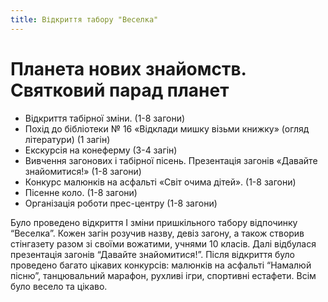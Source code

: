 ```yaml
---
title: Відкриття табору "Веселка"
---
```


# Планета нових знайомств. Святковий парад планет

- Відкриття табірної зміни. (1-8 загони)
- Похід до бібліотеки № 16 «Відклади мишку візьми книжку» (огляд літератури) (1 загін)
- Екскурсія на конеферму (3-4 загін)
- Вивчення загонових і табірної пісень. Презентація загонів «Давайте знайомитися!» (1-8 загони)
- Конкурс малюнків на асфальті «Світ очима дітей». (1-8 загони)
- Пісенне коло. (1-8 загони)
- Організація роботи прес-центру (1-8 загони)

Було проведено відкриття І зміни пришкільного табору відпочинку “Веселка”. Кожен загін розучив назву, девіз загону, а також створив стінгазету разом зі своїми вожатими, учнями 10 класів. Далі відбулася презентація загонів “Давайте знайомитися!”. Після відкриття було проведено багато цікавих конкурсів: малюнків на асфальті “Намалюй пісню”, танцювальний марафон, рухливі ігри, спортивні естафети. Всім було весело та цікаво.

<slideshow id="_/72157653520952219" />
